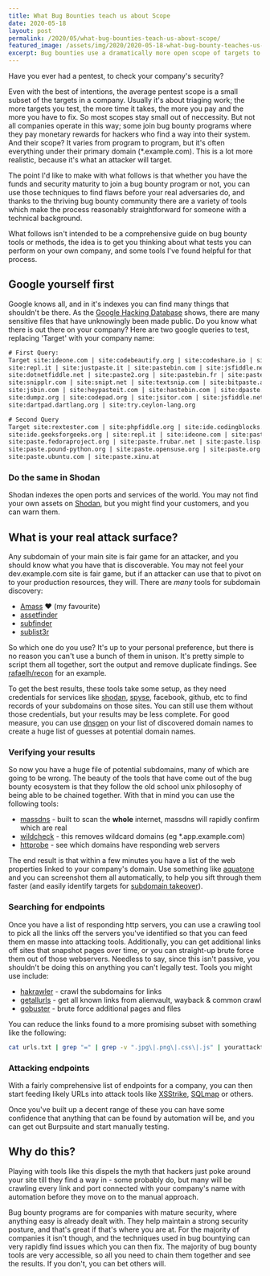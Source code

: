```yaml
---
title: What Bug Bounties teach us about Scope
date: 2020-05-18
layout: post
permalink: /2020/05/what-bug-bounties-teach-us-about-scope/
featured_image: /assets/img/2020/2020-05-18-what-bug-bounty-teaches-us-about-scope.jpg
excerpt: Bug bounties use a dramatically more open scope of targets to find security flaws than your average pentest. And while we might still lean on pentests for compliance purposes, there is a lot of merit to hacking yourself the bug bounty way.
---
```

Have you ever had a pentest, to check your company's security?

Even with the best of intentions, the average pentest scope is a small subset of the targets in a company. Usually it's about triaging work; the more targets you test, the more time it takes, the more you pay and the more you have to fix. So most scopes stay small out of neccessity. But not all companies operate in this way; some join bug bounty programs where they pay monetary rewards for hackers who find a way into their system. And their scope? It varies from program to program, but it's often everything under their primary domain (*.example.com). This is a lot more realistic, because it's what an attacker will target.

The point I'd like to make with what follows is that whether you have the funds and security maturity to join a bug bounty program or not, you can use those techniques to find flaws before your real adversaries do, and thanks to the thriving bug bounty community there are a variety of tools which make the process reasonably straightforward for someone with a technical background.

What follows isn't intended to be a comprehensive guide on bug bounty tools or methods, the idea is to get you thinking about what tests you can perform on your own company, and some tools I've found helpful for that process.

## Google yourself first
Google knows all, and in it's indexes you can find many things that shouldn't be there. As the [Google Hacking Database](https://www.exploit-db.com/google-hacking-database) shows, there are many sensitive files that have unknowingly been made public. Do you know what there is out there on your company? Here are two google queries to test, replacing 'Target' with your company name:

``` html
# First Query:
Target site:ideone.com | site:codebeautify.org | site:codeshare.io | site:codepen.io | 
site:repl.it | site:justpaste.it | site:pastebin.com | site:jsfiddle.net | site:trello.com | 
site:dotnetfiddle.net | site:paste2.org | site:pastebin.fr | site:pastehtml.com | site:slexy.org | 
site:snipplr.com | site:snipt.net | site:textsnip.com | site:bitpaste.app | site:justpaste.it | 
site:jsbin.com | site:heypasteit.com | site:hastebin.com | site:dpaste.org | site:dpaste.com | 
site:dumpz.org | site:codepad.org | site:jsitor.com | site:jsfiddle.net | site:play.golang.org | 
site:dartpad.dartlang.org | site:try.ceylon-lang.org

# Second Query
Target site:rextester.com | site:phpfiddle.org | site:ide.codingblocks.com | 
site:ide.geeksforgeeks.org | site:repl.it | site:ideone.com | site:paste.debian.net | 
site:paste.fedoraproject.org | site:paste.frubar.net | site:paste.lisp.org | 
site:paste.pound-python.org | site:paste.opensuse.org | site:paste.org | site:paste.org.ru | 
site:paste.ubuntu.com | site:paste.xinu.at
```

### Do the same in Shodan
Shodan indexes the open ports and services of the world. You may not find your own assets on [Shodan](https://www.shodan.io/), but you might find your customers, and you can warn them.

## What is your real attack surface?
Any subdomain of your main site is fair game for an attacker, and you should know what you have that is discoverable. You may not feel your dev.example.com site is fair game, but if an attacker can use that to pivot on to your production resources, they will. There are *many* tools for subdomain discovery:

* [Amass](https://github.com/OWASP/Amass) ❤ (my favourite)
* [assetfinder](https://github.com/tomnomnom/assetfinder)
* [subfinder](https://github.com/projectdiscovery/subfinder)
* [sublist3r](https://github.com/aboul3la/Sublist3r)

So which one do you use? It's up to your personal preference, but there is no reason you can't use a bunch of them in unison. It's pretty simple to script them all together, sort the output and remove duplicate findings. See [rafaelh/recon](https://github.com/rafaelh/recon) for an example.

To get the best results, these tools take some setup, as they need credentials for services like [shodan](https://www.shodan.io/), [spyse](https://spyse.com/), facebook, github, etc to find records of your subdomains on those sites. You can still use them without those credentials, but your results may be less complete. For good measure, you can use [dnsgen](https://github.com/ProjectAnte/dnsgen) on your list of discovered domain names to create a huge list of guesses at potential domain names.

### Verifying your results

So now you have a huge file of potential subdomains, many of which are going to be wrong. The beauty of the tools that have come out of the bug bounty ecosystem is that they follow the old school unix philosophy of being able to be chained together. With that in mind you can use the following tools:

* [massdns](https://github.com/blechschmidt/massdns) - built to scan the **whole** internet, massdns will rapidly confirm which are real
* [wildcheck](https://github.com/theblackturtle/wildcheck) - this removes wildcard domains (eg *.app.example.com)
* [httprobe](https://github.com/tomnomnom/httprobe) - see which domains have responding web servers

The end result is that within a few minutes you have a list of the web properties linked to your company's domain. Use something like [aquatone](https://github.com/michenriksen/aquatone) and you can screenshot them all automatically, to help you sift through them faster (and easily identify targets for [subdomain takeover](https://github.com/EdOverflow/can-i-take-over-xyz)).

### Searching for endpoints
Once you have a list of responding http servers, you can use a crawling tool to pick all the links off the servers you've identified so that you can feed them en masse into attacking tools. Additionally, you can get additional links off sites that snapshot pages over time, or you can straight-up brute force them out of those webservers. Needless to say, since this isn't passive, you shouldn't be doing this on anything you can't legally test. Tools you might use include:

* [hakrawler](https://github.com/hakluke/hakrawler) - crawl the subdomains for links
* [getallurls](https://github.com/lc/gau) - get all known links from alienvault, wayback & common crawl
* [gobuster](https://github.com/OJ/gobuster) - brute force additional pages and files

You can reduce the links found to a more promising subset with something like the following:

``` sh
cat urls.txt | grep "=" | grep -v ".jpg\|.png\|.css\|.js" | yourattacktool (eg dalfox)
```

### Attacking endpoints
With a fairly comprehensive list of endpoints for a company, you can then start feeding likely URLs into attack tools like [XSStrike](https://github.com/s0md3v/XSStrike), [SQLmap](http://sqlmap.org/) or others.

Once you've built up a decent range of these you can have some confidence that anything that can be found by automation will be, and you can get out Burpsuite and start manually testing.

## Why do this?
Playing with tools like this dispels the myth that hackers just poke around your site till they find a way in - some probably do, but many will be crawling every link and port connected with your company's name with automation before they move on to the manual approach.

Bug bounty programs are for companies with mature security, where anything easy is already dealt with. They help maintain a strong security posture, and that's great if that's where you are at. For the majority of companies it isn't though, and the techniques used in bug bountying can very rapidly find issues which you can then fix. The majority of bug bounty tools are very accessible, so all you need to chain them together and see the results. If you don't, you can bet others will.
